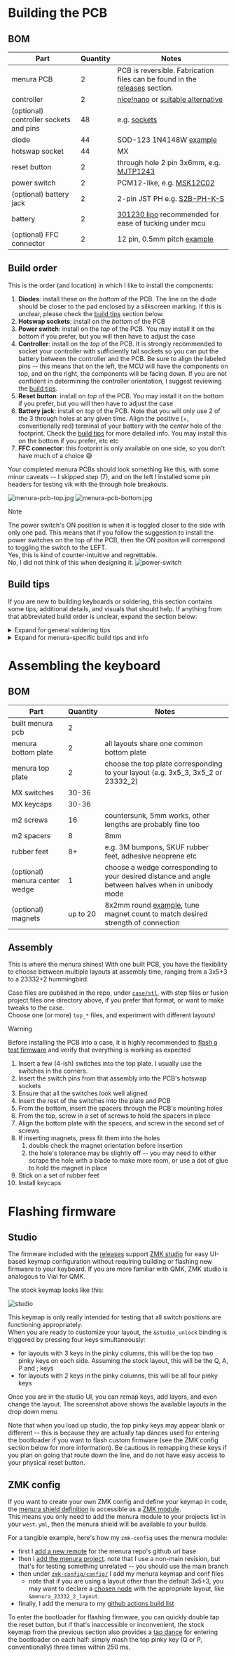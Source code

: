 # Building the PCB

## BOM

| Part                                   | Quantity | Notes                                                                                                                                              |
| -------------------------------------- | -------- | -------------------------------------------------------------------------------------------------------------------------------------------------- |
| menura PCB                             | 2        | PCB is reversible. Fabrication files can be found in the [releases](https://github.com/rmuraglia/menura-kb/releases) section.                      |
| controller                             | 2        | [nice!nano](https://nicekeyboards.com/nice-nano) or [suitable alternative](https://github.com/joric/nrfmicro/wiki/Alternatives#supermini-nrf52840) |
| (optional) controller sockets and pins | 48       | e.g. [sockets](https://github.com/joric/nrfmicro/wiki/Sockets)                                                                                     |
| diode                                  | 44       | SOD-123 1N4148W [example](https://www.lcsc.com/product-detail/Switching-Diode_GOODWORK-1N4148W_C909967.html)                                       |
| hotswap socket                         | 44       | MX                                                                                                                                                 |
| reset button                           | 2        | through hole 2 pin 3x6mm, e.g. [MJTP1243](https://www.digikey.com/en/products/detail/apem-inc/MJTP1243/1798039)                                    |
| power switch                           | 2        | PCM12-like, e.g. [MSK12C02](https://www.lcsc.com/product-detail/Toggle-Switches_SHOU-HAN-MSK12C02_C431540.html)                                    |
| (optional) battery jack                | 2        | 2-pin JST PH e.g. [S2B-PH-K-S](https://www.digikey.com/en/products/detail/jst-sales-america-inc./S2B-PH-K-S/926626)                                |
| battery                                | 2        | [301230 lipo](https://github.com/joric/nrfmicro/wiki/Batteries#301230) recommended for ease of tucking under mcu                                   |
| (optional) FFC connector               | 2        | 12 pin, 0.5mm pitch [example](https://www.lcsc.com/product-detail/FFC-FPC-Connectors_SHENZHEN-ATOM-TECH-FPC05012-09200_C479750.html)               |

## Build order

This is the order (and location) in which I like to install the components:

1. **Diodes**: install these on the *bottom* of the PCB. The line on the diode should be closer to the pad enclosed by a silkscreen marking. If this is unclear, please check the [build tips](#build-tips) section below.
2. **Hotswap sockets**: install on the *bottom* of the PCB
3. **Power switch**: install on the *top* of the PCB. You may install it on the bottom if you prefer, but you will then have to adjust the case
4. **Controller**: install on the *top* of the PCB. It is strongly recommended to socket your controller with sufficiently tall sockets so you can put the battery between the controller and the PCB. Be sure to align the labeled pins -- this means that on the left, the MCU will have the components on top, and on the right, the components will be facing down. If you are not confident in determining the controller orientation, I suggest reviewing the [build tips](#build-tips).
5. **Reset button**: install on *top* of the PCB. You may install it on the bottom if you prefer, but you will then have to adjust the case
6. **Battery jack**: install on *top* of the PCB. Note that you will only use 2 of the 3 through holes at any given time. Align the positive (+, conventionally red) terminal of your battery with the *center* hole of the footprint. Check the [build tips](#build-tips) for more detailed info. You may install this on the bottom if you prefer, etc etc
7. **FFC connector**: this footprint is only available on one side, so you don't have much of a choice 😅 

Your completed menura PCBs should look something like this, with some minor caveats -- I skipped step (7), and on the left I installed some pin headers for testing vik with the through hole breakouts.

![menura-pcb-top.jpg](img/menura-pcb-top.jpg)
![menura-pcb-bottom.jpg](img/menura-pcb-bottom.jpg)

> [!NOTE]
> The power switch's ON position is when it is toggled closer to the side with only one pad.
> This means that if you follow the suggestion to install the power switches on the top of the PCB, then the ON positon will correspond to toggling the switch to the LEFT.  
> Yes, this is kind of counter-intuitive and regrettable.  
> No, I did not think of this when designing it.
> ![power-switch](img/power-switch.jpg)

## Build tips

If you are new to building keyboards or soldering, this section contains some tips, additional details, and visuals that should help.
If anything from that abbreviated build order is unclear, expand the section below:

<details>

<summary> Expand for general soldering tips</summary>

### Soldering SMD (surface mount) components

Via the [Kimiko build guide from keycapsss](https://keycapsss.com/help/kimiko/buildguide_en):

![smd-soldering](img/smd-soldering.png)

Basically:

1. tin one pad (heat and apply a little solder)
2. place the component while heating that pre-tinned side
3. once satisfied with placement and alignment, solder the other side

For self-guiding parts, like hotswap sockets which have plastic housings that fit into holes on the PCB, pre-tinning one side is not as critical -- you can just place the component and solder it in place.

### Soldering THT (through hole) components

Again, via the [Kimiko build guide from keycapsss](https://keycapsss.com/help/kimiko/buildguide_en):

![tht-soldering](img/tht-soldering.png)

Basically:

1. place your component, and tape it in place if necessary
2. flip the board so you can access the pins poking through the plated holes
3. heat the pin **and** the hole
4. feed solder to the heated pin/hole, *not* directly to the iron -- this helps to make sure you adequately heated the part, to prevent a cold joint

### Socketing a controller

filterpaper's [guide to socketing microcontrollers](https://filterpaper.github.io/socket-mcu.html) is nice and to the point. In a nutshell:

1. Solder the sockets to the PCB
2. Cover the sockets with kapton tape
3. Insert pins by piercing through the tape
4. Solder the MCU (be **very** careful to verify the MCU orientation at this point). See the "MCU orientation" section in the next tip group if you are not sure how to determine this.
5. Remove the MCU, remove the tape, then re-place the MCU in the sockets

For step (1), a common challenge is making sure that the sockets are well aligned, vertically (i.e. pointing straight out of the hole, and not diagonally slanted).
While tape can help, it isn't always sufficient or reliable.  
I like to either use an extra set of sockets placed perpendicularly, or if you have one, an already-socketed MCU is great to force that vertical alignment:

![socket-helper](img/socket-helper.jpg)

### Drag soldering fine pitch components

I've never actually done this yet! Maybe soon I will have tips based on first hand experience, but my general understanding is:

1. Apply a flux to the pins
2. Apply a blob of solder to the first pin
3. Drag the blob across the pins
4. Clean up any bridges

</details>

<details>

<summary>Expand for menura-specific build tips and info</summary>

### Parts overview

Before getting started, here is a quick visual overview of the parts you should have ready to go:

![parts-overview](img/parts-overview.jpg)

###  Diode orientation

The side of the diode with the line corresponds to the pad enclosed by a box on the silkscreen

![diode-orientation](img/diode-orientation.jpg)

### Battery jack orientation

> [!WARNING]
> I assume that red on your battery corresponds to (+) based on common conventions, but this is not guaranteed.
> Before doing anything with your battery, you should [check the battery polarity with a multimeter](https://electronics.stackexchange.com/a/104377), and reverse the instructions below if necessary.

The 3-holed footprint for the 2-pin component is to provide flexiblity in battery jack orientation.
The red (+) wire of your battery will **always** go to the center hole, then you place the black (-) wire to whichever outer hole provides the most convenient orientation for you.  
For example, for my left and right sides, I orient the jack as follows:

![jst-left](img/jst-left.jpg)
![jst-right](img/jst-right.jpg)

### MCU orientation

To verify the MCU orientation, use the labeled pins like GND, RST and VCC as reference points, and ensure that they will be aligned between the MCU and PCB.
Adhering to this simple constraint will guarantee that you install it correctly, rather than trying to remember or interpret "face up", "components down" or some other phrase.

I always like to use the consecutive ground pins as my reference point.
Cross reference with the [nice!nano pinout diagram](https://nicekeyboards.com/docs/nice-nano/pinout-schematic/) to make sure you're reading the pin labels on your MCU correctly:

![mcu-correct-components-up](img/mcu-correct-components-up.jpg)
![mcu-correct-components-down](img/mcu-correct-components-down.jpg)
![mcu-incorrect-flipped](img/mcu-incorrect-flipped.jpg)
![mcu-incorrect-misaligned](img/mcu-incorrect-misaligned.jpg)

</details>

# Assembling the keyboard

## BOM

| Part                           | Quantity | Notes                                                                                                                           |
| ------------------------------ | -------- | ------------------------------------------------------------------------------------------------------------------------------- |
| built menura pcb               | 2        |                                                                                                                                 |
| menura bottom plate            | 2        | all layouts share one common bottom plate                                                                                       |
| menura top plate               | 2        | choose the top plate corresponding to your layout (e.g. 3x5_3, 3x5_2 or 23332_2)                                                |
| MX switches                    | 30-36    |                                                                                                                                 |
| MX keycaps                     | 30-36    |                                                                                                                                 |
| m2 screws                      | 16       | countersunk, 5mm works, other lengths are probably fine too                                                                     |
| m2 spacers                     | 8        | 8mm                                                                                                                             |
| rubber feet                    | 8+       | e.g. 3M bumpons, SKUF rubber feet, adhesive neoprene etc                                                                        |
| (optional) menura center wedge | 1        | choose a wedge corresponding to your desired distance and angle between halves when in unibody mode                             |
| (optional) magnets             | up to 20 | 8x2mm round [example](https://www.amazon.com/gp/product/B09BB1VT4J/), tune magnet count to match desired strength of connection |

## Assembly

This is where the menura shines!
With one built PCB, you have the flexibility to choose between multiple layouts at assembly time, ranging from a 3x5+3 to a 23332+2 hummingbird.

Case files are published in the repo, under [`case/stl`](https://github.com/rmuraglia/menura-kb/tree/main/case/stl), with step files or fusion project files one directory above, if you prefer that format, or want to make tweaks to the case.  
Choose one (or more) `top_*` files, and experiment with different layouts!

> [!WARNING]
> Before installing the PCB into a case, it is highly recommended to [flash a test firmware](#studio) and verify that everything is working as expected

1. Insert a few (4-ish) switches into the top plate. I usually use the switches in the corners.
2. Insert the switch pins from that assembly into the PCB's hotswap sockets
3. Ensure that all the switches look well aligned
4. Insert the rest of the switches into the plate and PCB
5. From the bottom, insert the spacers through the PCB's mounting holes
6. From the top, screw in a set of screws to hold the spacers in place
7. Align the bottom plate with the spacers, and screw in the second set of screws
8. If inserting magnets, press fit them into the holes
    1. double check the magnet orientation before insertion
    2. the hole's tolerance may be slightly off -- you may need to either scrape the hole with a blade to make more room, or use a dot of glue to hold the magnet in place
9. Stick on a set of rubber feet
10. Install keycaps

# Flashing firmware

## Studio

The firmware included with the [releases](https://github.com/rmuraglia/menura-kb/releases) support [ZMK studio](https://zmk.dev/docs/features/studio) for easy UI-based keymap configuration without requiring building or flashing new firmware to your keyboard.
If you are more familiar with QMK, ZMK studio is analogous to Vial for QMK.

The stock keymap looks like this:

![studio](img/studio.png)

This keymap is only really intended for testing that all switch positions are functioning appropriately.  
When you are ready to customize your layout, the `&studio_unlock` binding is triggered by pressing four keys simultaneously:

- for layouts with 3 keys in the pinky columns, this will be the top two pinky keys on each side. Assuming the stock layout, this will be the Q, A, P and ; keys
- for layouts with 2 keys in the pinky columns, this will be all four pinky keys

Once you are in the studio UI, you can remap keys, add layers, and even change the layout.
The screenshot above shows the available layouts in the drop down menu.

Note that when you load up studio, the top pinky keys may appear blank or different -- this is because they are actually tap dances used for entering the bootloader if you want to flash custom firmware (see the ZMK config section below for more information).
Be cautious in remapping these keys if you plan on going that route down the line, and do not have easy access to your physical reset button.

## ZMK config

If you want to create your own ZMK config and define your keymap in code, the [menura shield definition](https://github.com/rmuraglia/zmk-keyboards-menura) is accessible as a [ZMK module](https://zmk.dev/docs/features/modules).  
This means you only need to add the menura module to your projects list in your `west.yml`, then the menura shield will be available to your builds.

For a tangible example, here's how my `zmk-config` uses the menura module:

- first I [add a new remote](https://github.com/rmuraglia/zmk-config/blob/8d228a5c4ef68459f12914036d7ad219430e42fd/config/west.yml#L15-L16) for the menura repo's github url base
- then I [add the menura project](https://github.com/rmuraglia/zmk-config/blob/8d228a5c4ef68459f12914036d7ad219430e42fd/config/west.yml#L35-L37). note that I use a non-main revision, but that's for testing something unrelated -- you should use the main branch
- then under [`zmk-config/config/`](https://github.com/rmuraglia/zmk-config/tree/8d228a5c4ef68459f12914036d7ad219430e42fd/config) I add my menura keymap and conf files
    - note that if you are using a layout other than the default 3x5+3, you may want to declare a [chosen node](https://github.com/rmuraglia/zmk-keyboards-menura/blob/main/boards/shields/menura/menura.dtsi#L146-L149) with the appropriate layout, like `&menura_23332_2_layout`.
- finally, I add the menura to my [github actions build list](https://github.com/rmuraglia/zmk-config/blob/8d228a5c4ef68459f12914036d7ad219430e42fd/build.yaml#L31-L34)

To enter the bootloader for flashing firmware, you can quickly double tap the reset button, but if that's inaccessible or inconvenient, the stock keymap from the previous section also provides a [tap dance](https://zmk.dev/docs/keymaps/behaviors/tap-dance) for entering the bootloader on each half: simply mash the top pinky key (Q or P, conventionally) three times within 250 ms.

